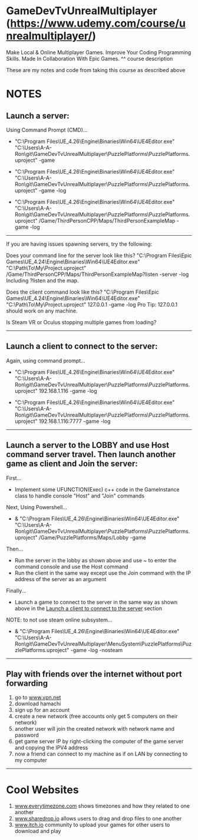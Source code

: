 # GameDevTvUnrealMultiplayer (https://www.udemy.com/course/unrealmultiplayer/)
Make Local & Online Multiplayer Games. Improve Your Coding Programming Skills. Made In Collaboration With Epic Games.
^^ course description

These are my notes and code from taking this course as described above

# NOTES

## Launch a server:

Using Command Prompt (CMD)...

- "C:\Program Files\UE_4.26\Engine\Binaries\Win64\UE4Editor.exe" "C:\Users\A-A-Ron\git\GameDevTvUnrealMultiplayer\PuzzlePlatforms\PuzzlePlatforms.uproject" -game

- "C:\Program Files\UE_4.26\Engine\Binaries\Win64\UE4Editor.exe" "C:\Users\A-A-Ron\git\GameDevTvUnrealMultiplayer\PuzzlePlatforms\PuzzlePlatforms.uproject" -game -log

- "C:\Program Files\UE_4.26\Engine\Binaries\Win64\UE4Editor.exe" "C:\Users\A-A-Ron\git\GameDevTvUnrealMultiplayer\PuzzlePlatforms\PuzzlePlatforms.uproject" /Game/ThirdPersonCPP/Maps/ThirdPersonExampleMap -game -log

---- 

If you are having issues spawning servers, try the following:

Does your command line for the server look like this? "C:\\Program Files\\Epic Games\\UE_4.24\\Engine\\Binaries\\Win64\\UE4Editor.exe" "C:\\Path\\To\\My\\Project.uproject" /Game/ThirdPersonCPP/Maps/ThirdPersonExampleMap?listen -server -log Including ?listen and the map.

Does the client command look like this? "C:\\Program Files\\Epic Games\\UE_4.24\\Engine\\Binaries\\Win64\\UE4Editor.exe" "C:\\Path\\To\\My\\Project.uproject" 127.0.0.1 -game -log Pro Tip: 127.0.0.1 should work on any machine.

Is Steam VR or Oculus stopping multiple games from loading?

----

## Launch a client to connect to the server:

Again, using command prompt...

- "C:\Program Files\UE_4.26\Engine\Binaries\Win64\UE4Editor.exe" "C:\Users\A-A-Ron\git\GameDevTvUnrealMultiplayer\PuzzlePlatforms\PuzzlePlatforms.uproject" 192.168.1.116 -game -log

- "C:\Program Files\UE_4.26\Engine\Binaries\Win64\UE4Editor.exe" "C:\Users\A-A-Ron\git\GameDevTvUnrealMultiplayer\PuzzlePlatforms\PuzzlePlatforms.uproject" 192.168.1.116:7777 -game -log

----

## Launch a server to the LOBBY and use Host command server travel. Then launch another game as client and Join the server:

First...
- Implement some UFUNCTION(Exec) c++ code in the GameInstance class to handle console "Host" and "Join" commands

Next, Using Powershell...

- & "C:\Program Files\UE_4.26\Engine\Binaries\Win64\UE4Editor.exe" "C:\Users\A-A-Ron\git\GameDevTvUnrealMultiplayer\PuzzlePlatforms\PuzzlePlatforms.uproject" /Game/PuzzlePlatforms/Maps/Lobby -game

Then...
- Run the server in the lobby as shown above and use ~ to enter the command console and use the Host command
- Run the client in the same way except use the Join command with the IP address of the server as an argument

Finally...
- Launch a game to connect to the server in the same way as shown above in the [Launch a client to connect to the server](#Launch-a-client-to-connect-to-the-server) section

NOTE: to not use steam online subsystem...
- & "C:\Program Files\UE_4.26\Engine\Binaries\Win64\UE4Editor.exe" "C:\Users\A-A-Ron\git\GameDevTvUnrealMultiplayer\MenuSystem\PuzzlePlatforms\PuzzlePlatforms.uproject" -game -log -nosteam

----

## Play with friends over the internet without port forwarding

1. go to www.vpn.net
2. download hamachi
3. sign up for an account
4. create a new network (free accounts only get 5 computers on their network)
5. another user will join the created network with network name and password
6. get game server IP by right-clicking the computer of the game server and copying the IPV4 address
7. now a friend can connect to my machine as if on LAN by connecting to my computer


----

# Cool Websites

1. www.everytimezone.com 
  shows timezones and how they related to one another
2. www.sharedrop.io
  allows users to drag and drop files to one another
3. www.itch.io
  community to upload your games for other users to download and play
